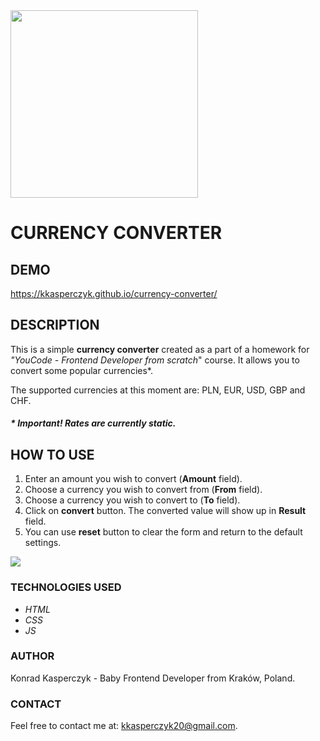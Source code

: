 <img src="https://i.ibb.co/WW20NYg/currency-converter.png" width="300">

# CURRENCY CONVERTER

## DEMO

https://kkasperczyk.github.io/currency-converter/

## DESCRIPTION

This is a simple **currency converter** created as a part of a homework for *"YouCode - Frontend Developer from scratch*" course. It allows you to convert some popular currencies*.

The supported currencies at this moment are: PLN, EUR, USD, GBP and CHF.

##### * Important! Rates are currently static.

## HOW TO USE

1. Enter an amount you wish to convert (**Amount** field).
2. Choose a currency you wish to convert from (**From** field).
3. Choose a currency you wish to convert to (**To** field).
4. Click on **convert** button. The converted value will show up in **Result** field.
5. You can use **reset** button to clear the form and return to the default settings.

![](https://s7.gifyu.com/images/currency-converter-readme-gif.gif)

### TECHNOLOGIES USED
* *HTML*
* *CSS*
* *JS*

### AUTHOR

Konrad Kasperczyk - Baby Frontend Developer from Kraków, Poland.

### CONTACT

Feel free to contact me at: [kkasperczyk20@gmail.com](kkasperczyk20@gmail.com).
